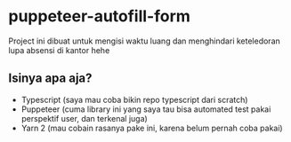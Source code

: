 
# puppeteer-autofill-form
Project ini dibuat untuk mengisi waktu luang dan menghindari keteledoran lupa absensi di kantor hehe

## Isinya apa aja?

 - Typescript (saya mau coba bikin repo typescript dari scratch)
 - Puppeteer (cuma library ini yang saya tau bisa automated test pakai perspektif user, dan terkenal juga)
 - Yarn 2 (mau cobain rasanya pake ini, karena belum pernah coba pakai)
